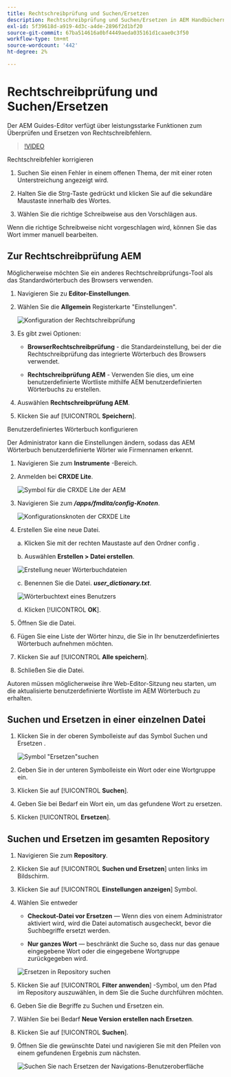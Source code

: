 ```yaml
---
title: Rechtschreibprüfung und Suchen/Ersetzen
description: Rechtschreibprüfung und Suchen/Ersetzen in AEM Handbüchern verwenden
exl-id: 5f39618d-a919-4d3c-a4de-2896f2d1bf20
source-git-commit: 67ba514616a0bf4449aeda035161d1caae0c3f50
workflow-type: tm+mt
source-wordcount: '442'
ht-degree: 2%

---
```


# Rechtschreibprüfung und Suchen/Ersetzen

Der AEM Guides-Editor verfügt über leistungsstarke Funktionen zum Überprüfen und Ersetzen von Rechtschreibfehlern.

>[!VIDEO](https://video.tv.adobe.com/v/342768?quality=12&learn=on)

Rechtschreibfehler korrigieren

1. Suchen Sie einen Fehler in einem offenen Thema, der mit einer roten Unterstreichung angezeigt wird.

1. Halten Sie die Strg-Taste gedrückt und klicken Sie auf die sekundäre Maustaste innerhalb des Wortes.

1. Wählen Sie die richtige Schreibweise aus den Vorschlägen aus.

Wenn die richtige Schreibweise nicht vorgeschlagen wird, können Sie das Wort immer manuell bearbeiten.

## Zur Rechtschreibprüfung AEM

Möglicherweise möchten Sie ein anderes Rechtschreibprüfungs-Tool als das Standardwörterbuch des Browsers verwenden.

1. Navigieren Sie zu **Editor-Einstellungen**.

1. Wählen Sie die **Allgemein** Registerkarte &quot;Einstellungen&quot;.

   ![Konfiguration der Rechtschreibprüfung](images/lesson-11/configure-dictionary.png)

1. Es gibt zwei Optionen:

   - **BrowserRechtschreibprüfung** - die Standardeinstellung, bei der die Rechtschreibprüfung das integrierte Wörterbuch des Browsers verwendet.

   - **Rechtschreibprüfung AEM** - Verwenden Sie dies, um eine benutzerdefinierte Wortliste mithilfe AEM benutzerdefinierten Wörterbuchs zu erstellen.

1. Auswählen **Rechtschreibprüfung AEM**.

1. Klicken Sie auf [!UICONTROL **Speichern**].

Benutzerdefiniertes Wörterbuch konfigurieren

Der Administrator kann die Einstellungen ändern, sodass das AEM Wörterbuch benutzerdefinierte Wörter wie Firmennamen erkennt.

1. Navigieren Sie zum **Instrumente** -Bereich.

1. Anmelden bei **CRXDE Lite**.

   ![Symbol für die CRXDE Lite der AEM](images/lesson-11/crxde-lite.png)

1. Navigieren Sie zum **_/apps/fmdita/config-Knoten_**.

   ![Konfigurationsknoten der CRXDE Lite](images/lesson-11/config-node.png)

1. Erstellen Sie eine neue Datei.

   a. Klicken Sie mit der rechten Maustaste auf den Ordner config .

   b. Auswählen **Erstellen > Datei erstellen**.

   ![Erstellung neuer Wörterbuchdateien](images/lesson-11/new-dictionary-file.png)

   c. Benennen Sie die Datei. _**user_dictionary.txt**_.

   ![Wörterbuchtext eines Benutzers](images/lesson-11/user-dictionary.png)

   d. Klicken [!UICONTROL **OK**].

1. Öffnen Sie die Datei.

1. Fügen Sie eine Liste der Wörter hinzu, die Sie in Ihr benutzerdefiniertes Wörterbuch aufnehmen möchten.

1. Klicken Sie auf [!UICONTROL **Alle speichern**].

1. Schließen Sie die Datei.

Autoren müssen möglicherweise ihre Web-Editor-Sitzung neu starten, um die aktualisierte benutzerdefinierte Wortliste im AEM Wörterbuch zu erhalten.

## Suchen und Ersetzen in einer einzelnen Datei

1. Klicken Sie in der oberen Symbolleiste auf das Symbol Suchen und Ersetzen .

   ![Symbol &quot;Ersetzen&quot;suchen](images/lesson-11/find-replace-icon.png)

1. Geben Sie in der unteren Symbolleiste ein Wort oder eine Wortgruppe ein.

1. Klicken Sie auf [!UICONTROL **Suchen**].

1. Geben Sie bei Bedarf ein Wort ein, um das gefundene Wort zu ersetzen.

1. Klicken [!UICONTROL **Ersetzen**].

## Suchen und Ersetzen im gesamten Repository

1. Navigieren Sie zum **Repository**.

1. Klicken Sie auf [!UICONTROL **Suchen und Ersetzen**] unten links im Bildschirm.

1. Klicken Sie auf [!UICONTROL **Einstellungen anzeigen**] Symbol.

1. Wählen Sie entweder

   - **Checkout-Datei vor Ersetzen** — Wenn dies von einem Administrator aktiviert wird, wird die Datei automatisch ausgecheckt, bevor die Suchbegriffe ersetzt werden.

   - **Nur ganzes Wort** — beschränkt die Suche so, dass nur das genaue eingegebene Wort oder die eingegebene Wortgruppe zurückgegeben wird.

   ![Ersetzen in Repository suchen](images/lesson-11/repository-find-replace.png)

1. Klicken Sie auf [!UICONTROL **Filter anwenden**] -Symbol, um den Pfad im Repository auszuwählen, in dem Sie die Suche durchführen möchten.

1. Geben Sie die Begriffe zu Suchen und Ersetzen ein.

1. Wählen Sie bei Bedarf **Neue Version erstellen nach Ersetzen**.

1. Klicken Sie auf [!UICONTROL **Suchen**].

1. Öffnen Sie die gewünschte Datei und navigieren Sie mit den Pfeilen von einem gefundenen Ergebnis zum nächsten.

   ![Suchen Sie nach Ersetzen der Navigations-Benutzeroberfläche](images/lesson-11/find-replace-navigation.png)

